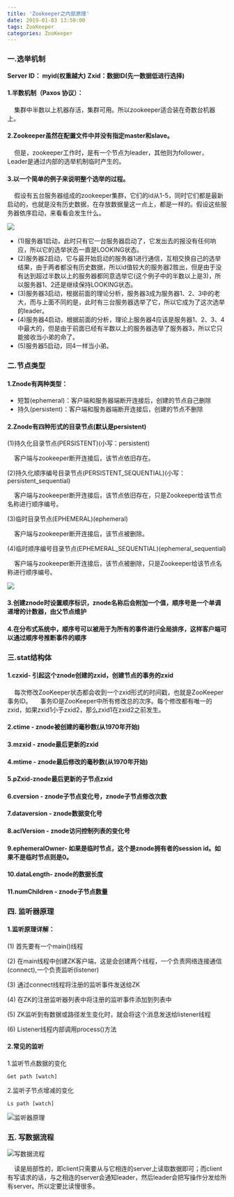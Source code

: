 ```yaml
---
title: 'Zookeeper之内部原理'
date: 2019-01-03 13:50:00
tags: ZooKeeper
categories: ZooKeeper
---
```


### 一.选举机制
**Server ID： myid(权重越大)**
**Zxid：数据ID(先一数据低进行选择)**

#### 1.半数机制（Paxos 协议）：
&nbsp;&nbsp;&nbsp;&nbsp;集群中半数以上机器存活，集群可用。所以zookeeper适合装在奇数台机器上。

#### 2.Zookeeper虽然在配置文件中并没有指定master和slave。
&nbsp;&nbsp;&nbsp;&nbsp;但是，zookeeper工作时，是有一个节点为leader，其他则为follower，Leader是通过内部的选举机制临时产生的。

#### 3.以一个简单的例子来说明整个选举的过程。
&nbsp;&nbsp;&nbsp;&nbsp;假设有五台服务器组成的zookeeper集群，它们的id从1-5，同时它们都是最新启动的，也就是没有历史数据，在存放数据量这一点上，都是一样的。假设这些服务器依序启动，来看看会发生什么。

![](https://imgconvert.csdnimg.cn/aHR0cHM6Ly91cGxvYWQtaW1hZ2VzLmppYW5zaHUuaW8vdXBsb2FkX2ltYWdlcy80MzkxNDA3LTZlOTAwMzA5YTYzZmMzZWQucG5n?x-oss-process=image/format,png)



* (1)服务器1启动，此时只有它一台服务器启动了，它发出去的报没有任何响应，所以它的选举状态一直是LOOKING状态。
* (2)服务器2启动，它与最开始启动的服务器1进行通信，互相交换自己的选举结果，由于两者都没有历史数据，所以id值较大的服务器2胜出，但是由于没有达到超过半数以上的服务器都同意选举它(这个例子中的半数以上是3)，所以服务器1、2还是继续保持LOOKING状态。
* (3)服务器3启动，根据前面的理论分析，服务器3成为服务器1、2、3中的老大，而与上面不同的是，此时有三台服务器选举了它，所以它成为了这次选举的leader。
* (4)服务器4启动，根据前面的分析，理论上服务器4应该是服务器1、2、3、4中最大的，但是由于前面已经有半数以上的服务器选举了服务器3，所以它只能接收当小弟的命了。
* (5)服务器5启动，同4一样当小弟。

### 二.节点类型
#### 1.Znode有两种类型：
* 短暂(ephemeral)：客户端和服务器端断开连接后，创建的节点自己删除
* 持久(persistent)：客户端和服务器端断开连接后，创建的节点不删除

#### 2.Znode有四种形式的目录节点(默认是persistent)

(1)持久化目录节点(PERSISTENT)(小写：persistent)

&nbsp;&nbsp;&nbsp;&nbsp;客户端与zookeeper断开连接后，该节点依旧存在。

(2)持久化顺序编号目录节点(PERSISTENT_SEQUENTIAL)(小写：persistent_sequential)

&nbsp;&nbsp;&nbsp;&nbsp;客户端与zookeeper断开连接后，该节点依旧存在，只是Zookeeper给该节点名称进行顺序编号。

(3)临时目录节点(EPHEMERAL)(ephemeral)

&nbsp;&nbsp;&nbsp;&nbsp;客户端与zookeeper断开连接后，该节点被删除。

(4)临时顺序编号目录节点(EPHEMERAL_SEQUENTIAL)(ephemeral_sequential)

&nbsp;&nbsp;&nbsp;&nbsp;客户端与zookeeper断开连接后，该节点被删除，只是Zookeeper给该节点名称进行顺序编号。

![](https://imgconvert.csdnimg.cn/aHR0cHM6Ly91cGxvYWQtaW1hZ2VzLmppYW5zaHUuaW8vdXBsb2FkX2ltYWdlcy80MzkxNDA3LTBhOWI4MjMzZTI3OGZiNzMucG5n?x-oss-process=image/format,png)

#### 3.创建znode时设置顺序标识，znode名称后会附加一个值，顺序号是一个单调递增的计数器，由父节点维护

#### 4.在分布式系统中，顺序号可以被用于为所有的事件进行全局排序，这样客户端可以通过顺序号推断事件的顺序

### 三.stat结构体
#### 1.czxid- 引起这个znode创建的zxid，创建节点的事务的zxid

&nbsp;&nbsp;&nbsp;&nbsp;每次修改ZooKeeper状态都会收到一个zxid形式的时间戳，也就是ZooKeeper事务ID。
&nbsp;&nbsp;&nbsp;&nbsp;事务ID是ZooKeeper中所有修改总的次序。每个修改都有唯一的zxid，如果zxid1小于zxid2，那么zxid1在zxid2之前发生。

#### 2.ctime - znode被创建的毫秒数(从1970年开始)
#### 3.mzxid - znode最后更新的zxid
#### 4.mtime - znode最后修改的毫秒数(从1970年开始)
#### 5.pZxid-znode最后更新的子节点zxid
#### 6.cversion - znode子节点变化号，znode子节点修改次数
#### 7.dataversion - znode数据变化号
#### 8.aclVersion - znode访问控制列表的变化号
#### 9.ephemeralOwner- 如果是临时节点，这个是znode拥有者的session id。如果不是临时节点则是0。
#### 10.dataLength- znode的数据长度
#### 11.numChildren - znode子节点数量

### 四. 监听器原理
#### 1.监听原理详解：
(1) 首先要有一个main()线程

(2) 在main线程中创建ZK客户端，这是会创建两个线程，一个负责网络连接通信(connect),一个负责监听(listener)

(3) 通过connect线程将注册的监听事件发送给ZK

(4) 在ZK的注册监听器列表中将注册的监听事件添加到列表中

(5) ZK监听到有数据或路径发生变化时，就会将这个消息发送给listener线程

(6) Listener线程内部调用process()方法

#### 2.常见的监听
1.监听节点数据的变化
```shell
Get path [watch]
```
2.监听子节点增减的变化

```shell
Ls path [watch]
```

![监听器原理](https://imgconvert.csdnimg.cn/aHR0cHM6Ly91cGxvYWQtaW1hZ2VzLmppYW5zaHUuaW8vdXBsb2FkX2ltYWdlcy80MzkxNDA3LTQzZWVjZTExYWYyNzIyY2IucG5n?x-oss-process=image/format,png)

### 五. 写数据流程

![写数据流程](https://imgconvert.csdnimg.cn/aHR0cHM6Ly91cGxvYWQtaW1hZ2VzLmppYW5zaHUuaW8vdXBsb2FkX2ltYWdlcy80MzkxNDA3LWQ1NDJjNmU2YzlmZTU4ZDAucG5n?x-oss-process=image/format,png)

&nbsp;&nbsp;&nbsp;&nbsp;读是局部性的，即client只需要从与它相连的server上读取数据即可；而client有写请求的话，与之相连的server会通知leader，然后leader会把写操作分发给所有server。所以定要比读慢很多。